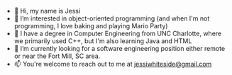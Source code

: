 - 👋 Hi, my name is Jessi
- 👀 I’m interested in object-oriented programming (and when I'm not programming, I love baking and playing Mario Party)
- 🌱 I have a degree in Computer Engineering from UNC Charlotte, where we primarily used C++, but I'm also learning Java and HTML
- 💞️ I’m currently looking for a software engineering position either remote or near the Fort Mill, SC area.
- 📫 You're welcome to reach out to me at jessiwhiteside@gmail.com
